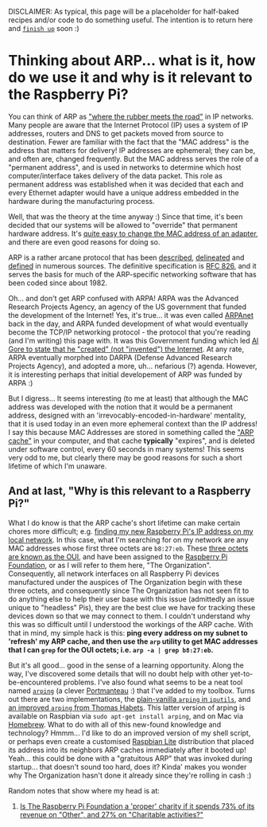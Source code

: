 DISCLAIMER: As typical, this page will be a placeholder for half-baked recipes and/or code to do something useful. The intention is to return here and [`finish up`](https://www.fastcompany.com/3025757/why-you-can-never-finish-anything-and-how-to-finally-change-it) soon :) 

# Thinking about ARP... what is it, how do we use it and why is it relevant to the Raspberry Pi? 

You can think of ARP as ["where the rubber meets the road"](https://www.knowyourphrase.com/when-the-rubber-hits-the-road) in IP networks. Many people are aware that the Internet Protocol (IP) uses a system of IP addresses, routers and DNS to get packets moved from source to destination. Fewer are familiar with the fact that the "MAC address" is the address that matters for delivery! IP addresses are ephemeral; they can be, and often are, changed frequently. But the MAC address serves the role of a "permanent address", and is used in networks to determine which host computer/interface takes delivery of the data packet. This role as permanent address was established when it was decided that each and every Ethernet adapter would have a unique address embedded in the hardware during the manufacturing process.

Well, that was the theory at the time anyway :)   Since that time, it's been decided that our systems will be allowed to "override" that permanent hardware address. It's [quite easy to change the MAC address of an adapter](https://www.howtogeek.com/192173/how-and-why-to-change-your-mac-address-on-windows-linux-and-mac/), and there are even good reasons for doing so. 

ARP is a rather arcane protocol that has been [described](http://www.erg.abdn.ac.uk/users/gorry/course/inet-pages/arp.html), [delineated](https://www.tummy.com/articles/networking-basics-how-arp-works/) and [defined](https://en.wikipedia.org/wiki/Address_Resolution_Protocol) in numerous sources. The definitive specification is [RFC 826](http://www.ietf.org/rfc/rfc826.txt), and it serves the basis for much of the ARP-specific networking software that has been coded since about 1982. 

Oh... and don't get ARP confused with ARPA! ARPA was the Advanced Research Projects Agency, an agency of the US government that funded the development of the Internet! Yes, it's true... it was even called [ARPAnet](https://en.wikipedia.org/wiki/ARPANET) back in the day, and ARPA funded development of what would eventually become the TCP/IP networking protocol - the protocol that you're reading (and I'm writing) this page with. It was this Government funding which led [Al Gore to state that he "created" (not "invented") the Internet](https://www.snopes.com/fact-check/internet-of-lies/). At any rate, ARPA eventually morphed into DARPA (Defense Advanced Research Projects Agency), and adopted a more, uh... nefarious (?) agenda. However, it is interesting perhaps that initial developement of ARP was funded by ARPA :)

But I digress... It seems interesting (to me at least) that although the MAC address was developed with the notion that it would be a permanent address, designed with an 'irrevocably-encoded-in-hardware' mentality, that it is used today in an even more ephemeral context than the IP address! I say this because MAC Addresses are stored in something called the ["ARP cache"](https://en.wikipedia.org/wiki/ARP_cache) in your computer, and that cache **typically** "expires", and is deleted under software control, every 60 seconds in many systems! This seems very odd to me, but clearly there may be good reasons for such a short lifetime of which I'm unaware. 

## And at last, "Why is this relevant to a Raspberry Pi?"

What I do know is that the ARP cache's short lifetime can make certain chores more difficult; e.g. [finding my new Raspberry Pi's IP address on my local network](https://github.com/seamusdemora/PiFormulae/blob/master/FindMyPi.md). In this case, what I'm searching for on my network are any MAC addresses whose first three octets are `b8:27:eb`. These [three octets are known as the OUI](https://www.webopedia.com/TERM/O/OUI.html), and have been assigned to the [Raspberry Pi Foundation](https://en.wikipedia.org/wiki/Raspberry_Pi_Foundation), or as I will refer to them here, "The Organization". Consequently, all network interfaces on all Raspberry Pi devices manufactured under the auspices of The Organization begin with these three octets, and consequently since The Organization has not seen fit to do anything else to help their user base with this issue (admittedly an issue unique to "headless" Pis), they are the best clue we have for tracking these devices down so that we may connect to them. I couldn't understand why this was so difficult until I understood the workings of the ARP cache. With that in mind, my simple hack is this: **ping every address on my subnet to 'refresh' my ARP cache, and then use the `arp` utility to get MAC addresses that I can `grep` for the OUI octets; i.e. `arp -a | grep b8:27:eb`.** 

But it's all good... good in the sense of a learning opportunity. Along the way, I've discovered some details that will no doubt help with other yet-to-be-encountered problems. I've also found what seems to be a neat tool named [`arping`](https://en.wikipedia.org/wiki/Arping) (a clever [Portmanteau](https://en.wikipedia.org/wiki/Portmanteau) :) that I've added to my toolbox. Turns out there are two implementations, the [plain-vanilla `arping` in `iputils`](https://packages.debian.org/sid/iputils-arping), and [an improved `arping` from Thomas Habets](https://github.com/ThomasHabets/arping). This latter version of arping is available on Raspbian via `sudo apt-get install arping`, and on Mac via [Homebrew](https://brew.sh/). What to do with all of this new-found knowledge and technology? Hmmm... I'd like to do an improved version of my shell script, or perhaps even create a customised [Raspbian Lite](https://www.raspberrypi.org/downloads/raspbian/) distribution that placed its address into its neighbors ARP caches immediately after it booted up! Yeah... this could be done with a "gratuitous ARP" that was invoked during startup... that doesn't sound too hard, does it? Kinda' makes you wonder why The Organization hasn't done it already since they're rolling in cash :)  




Random notes that show where my head is at: 
1. [Is The Raspberry Pi Foundation a 'proper' charity if it spends 73% of its revenue on "Other", and 27% on "Charitable activities?"](http://beta.charitycommission.gov.uk/charity-details/?subid=0&regid=1129409)
